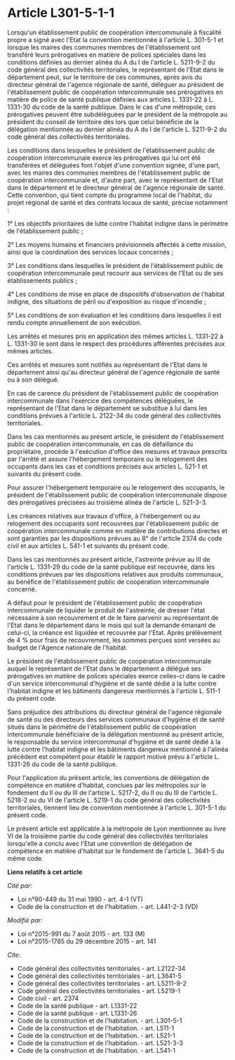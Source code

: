 # Article L301-5-1-1

Lorsqu'un établissement public de coopération intercommunale à fiscalité propre a signé avec l'Etat la convention mentionnée
à l'article L. 301-5-1 et lorsque les maires des communes membres de l'établissement ont transféré leurs prérogatives en
matière de polices spéciales dans les conditions définies au dernier alinéa du A du I de l'article L. 5211-9-2 du code
général des collectivités territoriales, le représentant de l'Etat dans le département peut, sur le territoire de ces
communes, après avis du directeur général de l'agence régionale de santé, déléguer au président de l'établissement public de
coopération intercommunale ses prérogatives en matière de police de santé publique définies aux articles L. 1331-22 à L.
1331-30 du code de la santé publique. Dans le cas d'une métropole, ces prérogatives peuvent être subdéléguées par le
président de la métropole au président du conseil de territoire dès lors que celui bénéficie de la délégation mentionnée au
dernier alinéa du A du I de l'article L. 5211-9-2 du code général des collectivités territoriales. 

Les conditions dans lesquelles le président de l'établissement public de coopération intercommunale exerce les prérogatives
qui lui ont été transférées et déléguées font l'objet d'une convention signée, d'une part, avec les maires des communes
membres de l'établissement public de coopération intercommunale et, d'autre part, avec le représentant de l'Etat dans le
département et le directeur général de l'agence régionale de santé. Cette convention, qui tient compte du programme local de
l'habitat, du projet régional de santé et des contrats locaux de santé, précise notamment : 

1° Les objectifs prioritaires de lutte contre l'habitat indigne dans le périmètre de l'établissement public ; 

2° Les moyens humains et financiers prévisionnels affectés à cette mission, ainsi que la coordination des services locaux
concernés ; 

3° Les conditions dans lesquelles le président de l'établissement public de coopération intercommunale peut recourir aux
services de l'Etat ou de ses établissements publics ; 

4° Les conditions de mise en place de dispositifs d'observation de l'habitat indigne, des situations de péril ou d'exposition
au risque d'incendie ; 

5° Les conditions de son évaluation et les conditions dans lesquelles il est rendu compte annuellement de son exécution. 

Les arrêtés et mesures pris en application des mêmes articles L. 1331-22 à L. 1331-30 le sont dans le respect des procédures
afférentes précisées aux mêmes articles. 

Ces arrêtés et mesures sont notifiés au représentant de l'Etat dans le département ainsi qu'au directeur général de l'agence
régionale de santé ou à son délégué. 

En cas de carence du président de l'établissement public de coopération intercommunale dans l'exercice des compétences
déléguées, le représentant de l'Etat dans le département se substitue à lui dans les conditions prévues à l'article L.
2122-34 du code général des collectivités territoriales. 

Dans les cas mentionnés au présent article, le président de l'établissement public de coopération intercommunale, en cas de
défaillance du propriétaire, procède à l'exécution d'office des mesures et travaux prescrits par l'arrêté et assure
l'hébergement temporaire ou le relogement des occupants dans les cas et conditions précisés aux articles L. 521-1 et suivants
du présent code. 

Pour assurer l'hébergement temporaire ou le relogement des occupants, le président de l'établissement public de coopération
intercommunale dispose des prérogatives précisées au troisième alinéa de l'article L. 521-3-3. 

Les créances relatives aux travaux d'office, à l'hébergement ou au relogement des occupants sont recouvrées par
l'établissement public de coopération intercommunale comme en matière de contributions directes et sont garanties par les
dispositions prévues au 8° de l'article 2374 du code civil et aux articles L. 541-1 et suivants du présent code. 

Dans les cas mentionnés au présent article, l'astreinte prévue au III de l'article L. 1331-29 du code de la santé publique
est recouvrée, dans les conditions prévues par les dispositions relatives aux produits communaux, au bénéfice de
l'établissement public de coopération intercommunale concerné. 

A défaut pour le président de l'établissement public de coopération intercommunale de liquider le produit de l'astreinte, de
dresser l'état nécessaire à son recouvrement et de le faire parvenir au représentant de l'Etat dans le département dans le
mois qui suit la demande émanant de celui-ci, la créance est liquidée et recouvrée par l'Etat. Après prélèvement de 4 % pour
frais de recouvrement, les sommes perçues sont versées au budget de l'Agence nationale de l'habitat.

Le président de l'établissement public de coopération intercommunale auquel le représentant de l'Etat dans le département a
délégué ses prérogatives en matière de polices spéciales exerce celles-ci dans le cadre d'un service intercommunal d'hygiène
et de santé dédié à la lutte contre l'habitat indigne et les bâtiments dangereux mentionnés à l'article L. 511-1 du présent
code. 

Sans préjudice des attributions du directeur général de l'agence régionale de santé ou des directeurs des services communaux
d'hygiène et de santé situés dans le périmètre de l'établissement public de coopération intercommunale bénéficiaire de la
délégation mentionné au présent article, le responsable du service intercommunal d'hygiène et de santé dédié à la lutte
contre l'habitat indigne et les bâtiments dangereux mentionné à l'alinéa précédent est compétent pour établir le rapport
motivé prévu à l'article L. 1331-26 du code de la santé publique. 

Pour l'application du présent article, les conventions de délégation de compétence en matière d'habitat, conclues par les
métropoles sur le fondement du II ou du III de l'article L. 5217-2, du II ou du III de l'article L. 5218-2 ou du VI de
l'article L. 5219-1 du code général des collectivités territoriales, tiennent lieu de convention mentionnée à l'article L.
301-5-1 du présent code. 

Le présent article est applicable à la métropole de Lyon mentionnée au livre VI de la troisième partie du code général des
collectivités territoriales lorsqu'elle a conclu avec l'Etat une convention de délégation de compétence en matière d'habitat
sur le fondement de l'article L. 3641-5 du même code.

**Liens relatifs à cet article**

_Cité par_:

  - Loi n°90-449 du 31 mai 1990 - art. 4-1 (VT)
  - Code de la construction et de l'habitation. - art. L441-2-3 (VD)

_Modifié par_:

  - Loi n°2015-991 du 7 août 2015 - art. 133 (M)
  - Loi n°2015-1785 du 29 décembre 2015 - art. 141

_Cite_:

  - Code général des collectivités territoriales - art. L2122-34
  - Code général des collectivités territoriales - art. L3641-5
  - Code général des collectivités territoriales - art. L5211-9-2
  - Code général des collectivités territoriales - art. L5219-1
  - Code civil - art. 2374
  - Code de la santé publique - art. L1331-22
  - Code de la santé publique - art. L1331-26
  - Code de la construction et de l'habitation. - art. L301-5-1
  - Code de la construction et de l'habitation. - art. L511-1
  - Code de la construction et de l'habitation. - art. L521-1
  - Code de la construction et de l'habitation. - art. L521-3-3
  - Code de la construction et de l'habitation. - art. L541-1
